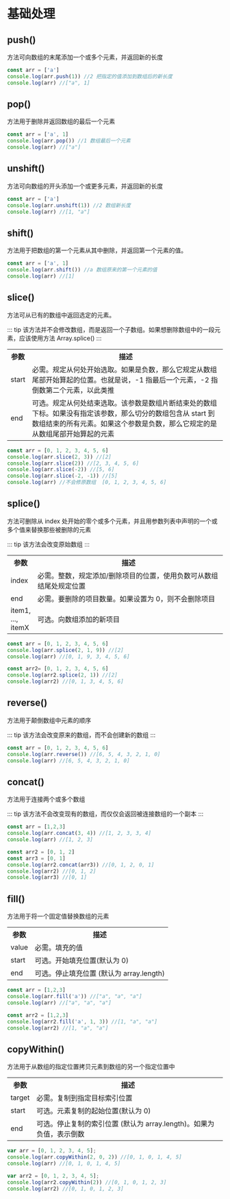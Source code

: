 # 基础处理

## push()

方法可向数组的末尾添加一个或多个元素，并返回新的长度

```js
const arr = ['a']
console.log(arr.push(1)) //2 把指定的值添加到数组后的新长度
console.log(arr) //["a", 1]
```



## pop()

方法用于删除并返回数组的最后一个元素

```js
const arr = ['a', 1]
console.log(arr.pop()) //1 数组最后一个元素
console.log(arr) //["a"]
```



## unshift()

方法可向数组的开头添加一个或更多元素，并返回新的长度

```js
const arr = ['a']
console.log(arr.unshift(1)) //2 数组新长度
console.log(arr) //[1, "a"]
```



## shift()

方法用于把数组的第一个元素从其中删除，并返回第一个元素的值。

```js
const arr = ['a', 1]
console.log(arr.shift()) //a 数组原来的第一个元素的值
console.log(arr) //[1]
```



## slice()

方法可从已有的数组中返回选定的元素。

::: tip
该方法并不会修改数组，而是返回一个子数组。如果想删除数组中的一段元素，应该使用方法 Array.splice()
:::

<table>
  <tr>
    <th style="width:30px">参数</th>
    <th>描述</th>
  </tr>
  <tr>
    <td>start</td>
    <td>必需。规定从何处开始选取。如果是负数，那么它规定从数组尾部开始算起的位置。也就是说，-1 指最后一个元素，-2 指倒数第二个元素，以此类推</td>
  </tr>
  <tr>
    <td>end</td>
    <td>可选。规定从何处结束选取。该参数是数组片断结束处的数组下标。如果没有指定该参数，那么切分的数组包含从 start 到数组结束的所有元素。如果这个参数是负数，那么它规定的是从数组尾部开始算起的元素</td>
  </tr>
</table>

```js
const arr = [0, 1, 2, 3, 4, 5, 6]
console.log(arr.slice(2, 3)) //[2]
console.log(arr.slice(2)) //[2, 3, 4, 5, 6]
console.log(arr.slice(-2)) //[5, 6]
console.log(arr.slice(-2, -1)) //[5]
console.log(arr) //不会修原数组  [0, 1, 2, 3, 4, 5, 6]
```



## splice()

方法可删除从 index 处开始的零个或多个元素，并且用参数列表中声明的一个或多个值来替换那些被删除的元素

::: tip
该方法会改变原始数组
:::

<table>
  <tr>
    <th style="width:30px">参数</th>
    <th>描述</th>
  </tr>
  <tr>
    <td>index</td>
    <td>必需。整数，规定添加/删除项目的位置，使用负数可从数组结尾处规定位置</td>
  </tr>
  <tr>
    <td>end</td>
    <td>必需。要删除的项目数量。如果设置为 0，则不会删除项目</td>
  </tr>
  <tr>
    <td>item1, ..., itemX</td>
    <td>可选。向数组添加的新项目</td>
  </tr>
</table>

```js
const arr = [0, 1, 2, 3, 4, 5, 6]
console.log(arr.splice(2, 1, 9)) //[2]
console.log(arr) //[0, 1, 9, 3, 4, 5, 6]

const arr2= [0, 1, 2, 3, 4, 5, 6]
console.log(arr2.splice(2, 1)) //[2]
console.log(arr2) //[0, 1, 3, 4, 5, 6]
```



## reverse()

方法用于颠倒数组中元素的顺序

::: tip
该方法会改变原来的数组，而不会创建新的数组
:::

```js
const arr = [0, 1, 2, 3, 4, 5, 6]
console.log(arr.reverse()) //[6, 5, 4, 3, 2, 1, 0]
console.log(arr) //[6, 5, 4, 3, 2, 1, 0]
```



## concat()

方法用于连接两个或多个数组

::: tip
该方法不会改变现有的数组，而仅仅会返回被连接数组的一个副本
:::

```js
const arr = [1,2,3]
console.log(arr.concat(3, 4)) //[1, 2, 3, 3, 4]
console.log(arr) //[1, 2, 3]

const arr2 = [0, 1, 2]
const arr3 = [0, 1]
console.log(arr2.concat(arr3)) //[0, 1, 2, 0, 1]
console.log(arr2) //[0, 1, 2]
console.log(arr3) //[0, 1]
```



## fill()

方法用于将一个固定值替换数组的元素

<table>
  <tr>
    <th style="width:30px">参数</th>
    <th>描述</th>
  </tr>
  <tr>
    <td>value</td>
    <td>必需。填充的值</td>
  </tr>
  <tr>
    <td>start</td>
    <td>可选。开始填充位置(默认为 0)</td>
  </tr>
  <tr>
    <td>end</td>
    <td>可选。停止填充位置 (默认为 array.length)</td>
  </tr>
</table>

```js
const arr = [1,2,3]
console.log(arr.fill('a')) //["a", "a", "a"]
console.log(arr) //["a", "a", "a"]

const arr2 = [1,2,3]
console.log(arr2.fill('a', 1, 3)) //[1, "a", "a"]
console.log(arr2) //[1, "a", "a"]
```



## copyWithin()

方法用于从数组的指定位置拷贝元素到数组的另一个指定位置中

<table>
  <tr>
    <th style="width:30px">参数</th>
    <th>描述</th>
  </tr>
  <tr>
    <td>target</td>
    <td>必需。复制到指定目标索引位置</td>
  </tr>
  <tr>
    <td>start</td>
    <td>可选。元素复制的起始位置(默认为 0)</td>
  </tr>
  <tr>
    <td>end</td>
    <td>可选。停止复制的索引位置 (默认为 array.length)。如果为负值，表示倒数</td>
  </tr>
</table>

```js
var arr = [0, 1, 2, 3, 4, 5];
console.log(arr.copyWithin(2, 0, 2)) //[0, 1, 0, 1, 4, 5]
console.log(arr) //[0, 1, 0, 1, 4, 5]

var arr2 = [0, 1, 2, 3, 4, 5];
console.log(arr2.copyWithin(2)) //[0, 1, 0, 1, 2, 3]
console.log(arr2) //[0, 1, 0, 1, 2, 3]
```
